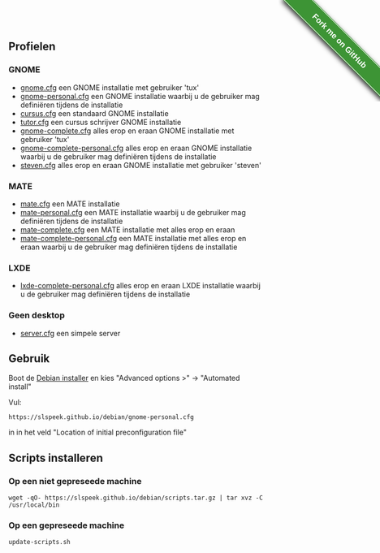 <style>#forkongithub a{background:#3d9435;color:#fff;text-decoration:none;font-family:arial,sans-serif;text-align:center;font-weight:bold;padding:5px 40px;font-size:1rem;line-height:2rem;position:relative;transition:0.5s;}#forkongithub a:hover{background:#34d126;color:#fff;}#forkongithub a::before,#forkongithub a::after{content:"";width:100%;display:block;position:absolute;top:1px;left:0;height:1px;background:#fff;}#forkongithub a::after{bottom:1px;top:auto;}@media screen and (min-width:800px){#forkongithub{position:fixed;display:block;top:0;right:0;width:200px;overflow:hidden;height:200px;z-index:9999;}#forkongithub a{width:200px;position:absolute;top:60px;right:-60px;transform:rotate(45deg);-webkit-transform:rotate(45deg);-ms-transform:rotate(45deg);-moz-transform:rotate(45deg);-o-transform:rotate(45deg);box-shadow:4px 4px 10px rgba(0,0,0,0.8);}}</style><span id="forkongithub"><a href="https://github.com/slspeek/debian">Fork me on GitHub</a></span>

## Profielen

### GNOME
- [gnome.cfg](gnome.cfg) een GNOME installatie met gebruiker 'tux'
- [gnome-personal.cfg](gnome-personal.cfg) een GNOME installatie waarbij u de gebruiker mag definiëren tijdens de installatie
- [cursus.cfg](cursus.cfg) een standaard GNOME installatie
- [tutor.cfg](tutor.cfg) een cursus schrijver GNOME installatie
- [gnome-complete.cfg](gnome-complete.cfg) alles erop en eraan GNOME installatie met gebruiker 'tux'
- [gnome-complete-personal.cfg](gnome-complete-personal.cfg) alles erop en eraan GNOME installatie waarbij u de gebruiker mag definiëren tijdens de installatie
- [steven.cfg](steven.cfg) alles erop en eraan GNOME installatie met gebruiker 'steven'

### MATE
- [mate.cfg](mate.cfg) een MATE installatie
- [mate-personal.cfg](mate-personal.cfg) een MATE installatie waarbij u de gebruiker mag definiëren tijdens de installatie
- [mate-complete.cfg](mate-complete.cfg) een MATE installatie met alles erop en eraan
- [mate-complete-personal.cfg](mate-complete-personal.cfg) een MATE installatie met alles erop en eraan waarbij u de gebruiker mag definiëren tijdens de installatie

### LXDE
- [lxde-complete-personal.cfg](lxde-complete-personal.cfg) alles erop en eraan LXDE installatie waarbij u de gebruiker mag definiëren tijdens de installatie

### Geen desktop
- [server.cfg](server.cfg) een simpele server

## Gebruik
Boot de [Debian installer](https://cdimage.debian.org/debian-cd/current/amd64/iso-dvd/) en kies "Advanced options >" -> "Automated install"

Vul:

```
https://slspeek.github.io/debian/gnome-personal.cfg
```

in in het veld "Location of initial preconfiguration file"

## Scripts installeren

### Op een niet gepreseede machine
```
wget -qO- https://slspeek.github.io/debian/scripts.tar.gz | tar xvz -C /usr/local/bin

```
### Op een gepreseede machine
```
update-scripts.sh
```



